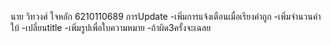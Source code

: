นาย วิทวงศ์ ใจหลัก 6210110689
การUpdate
    -เพิ่มการแจ้งเตือนเมื่อเรียงคำถูก
    -เพิ่มจำนวนคำใบ้
    -เปลี่ยนtitle
    -เพิ่มรูปเพื่อใบความหมาย
    -ถ้าผิด3ครั้งจะเฉลย